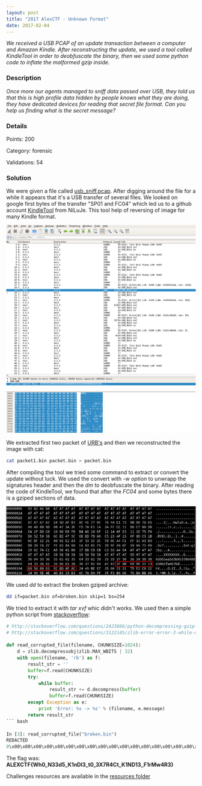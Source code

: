 ```yaml
---
layout: post
title: "2017 AlexCTF - Unknown Format"
date: 2017-02-04
---
```


*We received a USB PCAP of an update transaction between a computer and Amazon
Kindle. After reconstructing the update, we used a tool called KindleTool in
order to deobfuscate the binary, then we used some python code to inflate the
malformed gzip inside.*

<!--more-->

### Description

*Once more our agents managed to sniff data passed over USB, they told us that this is high profile data hidden by people knows what they are doing, they have dedicated devices for reading that secret file format. Can you help us finding what is the secret message?*

### Details

Points:      200

Category:    forensic

Validations: 54

### Solution

We were given a file called [usb_sniff.pcap](/resources/2017/alexctf/unknown_format/usb_sniff.pcap).
After digging around the file for a while it appears that it's a USB transfer of
several files.
We looked on google first bytes of the transfer "SP01 and FC04" which led us to a github
account [KindleTool](https://github.com/NiLuJe/KindleTool) from NiLuJe. This
tool help of reversing of image for many Kindle format.

<img src="/resources/2017/alexctf/unknown_format/usb_pcap.png" width="800">

We extracted first two packet of 
[URB's](https://www.kernel.org/doc/Documentation/usb/URB.txt)  and then we reconstructed the image with cat:

``` bash
cat packet1.bin packet.bin > packet.bin

```

After compiling the tool we tried some command to extract or convert the update
without luck.
We used the convert with *-w option* to unwrapp the signatures header and then the *dm* to deobfuscate the binary.
After reading the code of KindleTool, we found that after the *FC04* and some
bytes there is a gziped sections of data.

<img src="/resources/2017/alexctf/unknown_format/gzip_header.png" width="800">

We used *dd* to extract the broken gziped archive: 

``` bash
dd if=packet.bin of=broken.bin skip=1 bs=254
```
We tried to extract it with *tar xvf* whic didn't works.
We used then a simple python script from [stackoverflow](https://stackoverflow.com/questions/26794514/how-to-extract-data-from-corrupted-gzip-files-in-python):

``` python
# http://stackoverflow.com/questions/2423866/python-decompressing-gzip-chunk-by-chunk
# http://stackoverflow.com/questions/3122145/zlib-error-error-3-while-decompressing-incorrect-header-check/22310760

def read_corrupted_file(filename, CHUNKSIZE=1024):
    d = zlib.decompressobj(zlib.MAX_WBITS | 32)
    with open(filename, 'rb') as f:
        result_str = ''
        buffer=f.read(CHUNKSIZE)
        try:
            while buffer:
                result_str += d.decompress(buffer)
                buffer=f.read(CHUNKSIZE)
        except Exception as e:
            print 'Error: %s -> %s' % (filename, e.message)
        return result_str
``` bash

In [3]: read_corrupted_file("broken.bin")
REDACTED
0\x00\x00\x00\x00\x00\x00\x00\x00\x00\x00\x00\x00\x00\x00\x00\x00\x00\x00\x00\x00\x00\x00\x00\x00\x00\x00\x00\x00\x00\x00\x00\x00\x00\x00\x00\x00\x00\x00\x00\x00\x00\x00\x00\x00\x00\x00\x00\x00\x00\x00\x00\x00\x00\x00\x00ALEXCTF{Wh0_N33d5_K1nDl3_t0_3X7R4Ct_K1ND13_F1rMw4R3}\n\x00\x00\x00\x00\x00\x00\x00\x00\x00\x00\x00\x00\x00\x00\x00\x00\x00\x00\x00\x00\x00\x00\x00\x00\x00\x00\x00\x00\x00\x00\x00\x00\x00\x00\x00\x00\x00\x00\x00\x00\x00\x00\x00\x00\x00\x00\x00\x00\x00\x00\x00\x00\x00\x00\x00\x00\x00\x00\x00\x00\x00\x00\x00\x00\x00\x00\x00\x00\x00\x00\x00\x00\x00\x00\x00\x00\x00\x00\x00\x00\x00\x00\x00\x00\x00\x00\x00\x00\x00\x00\x00\x00\x00\x00\x00\x00\x00\x00\x00\x00\x00\x00\x00\x00\x00\x00\x00\x00\x00\x00\x00\x00\x00\x00\x00\x00\x00\x00\x00\x00\x00\x00\x00\x00\x00\x00\x00\x00\x00\x00\x00\x00\x00\x00\x00\x00\x00\x00\x00\x00\x00\x00\x00\x00\x00\x00\x00\x00\x00\x00\x00\x00\x00\x00\x00\x00\x00\x00\x00\x00\x00\x00\x00\x00\x00\x00\x00\x00\x00\x00\x00\x00\x00\x00\x00\x00\x00\x00\x00\x00\x00\x00\x00\x00\x00

```
The flag was: **ALEXCTF{Wh0_N33d5_K1nDl3_t0_3X7R4Ct_K1ND13_F1rMw4R3}**

Challenges resources are available in the [resources
folder](https://github.com/duksctf/duksctf.github.io/tree/master/resources/2017/alexctf/unkown_format)

